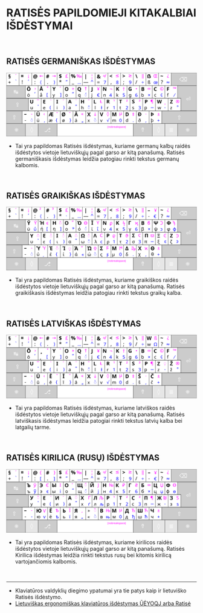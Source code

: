 
# RATISĖS PAPILDOMIEJI KITAKALBIAI IŠDĖSTYMAI

<br>

## RATISĖS GERMANIŠKAS IŠDĖSTYMAS

![Ratisės germaniškas išdėstymas](images/kb-lt-ratise-germanic.svg)

- Tai yra papildomas Ratisės išdėstymas, kuriame germanų kalbų raidės išdėstytos vietoje lietuviškųjų pagal garso ar kitą panašumą.
Ratisės germaniškasis išdėstymas leidžia patogiau rinkti tekstus germanų kalbomis.

<br>

## RATISĖS GRAIKIŠKAS IŠDĖSTYMAS

![Ratisės graikiškas išdėstymas](images/kb-lt-ratise-greek.svg)

- Tai yra papildomas Ratisės išdėstymas, kuriame graikiškos raidės išdėstytos vietoje lietuviškųjų pagal garso ar kitą panašumą.
Ratisės graikiškasis išdėstymas leidžia patogiau rinkti tekstus graikų kalba.

<br>

## RATISĖS LATVIŠKAS IŠDĖSTYMAS

![Ratisės latviškas išdėstymas](images/kb-lt-ratise-latvian.svg)

- Tai yra papildomas Ratisės išdėstymas, kuriame latviškos raidės išdėstytos vietoje lietuviškųjų pagal garso ar kitą panašumą.
Ratisės latviškasis išdėstymas leidžia patogiai rinkti tekstus latvių kalba bei latgalių tarme.

<br>

## RATISĖS KIRILICA (RUSŲ) IŠDĖSTYMAS

![Ratisės kirilicos rusiškas išdėstymas](images/kb-lt-ratise-cyrillic.svg)

- Tai yra papildomas Ratisės išdėstymas, kuriame kirilicos raidės išdėstytos vietoje lietuviškųjų pagal garso ar kitą panašumą.
Ratisės Kirilica išdėstymas leidžia rinkti tekstus rusų bei kitomis kirilicą vartojančiomis kalbomis.

<br>

-----------------------------------------

- Klaviatūros valdyklių diegimo ypatumai yra tie patys kaip ir lietuviško Ratisės išdėstymo.
- [Lietuviškas ergonomiškas klaviatūros išdėstymas ŪĖYOQJ arba Ratisė](https://albuck.github.io/Ratise-layout/)
